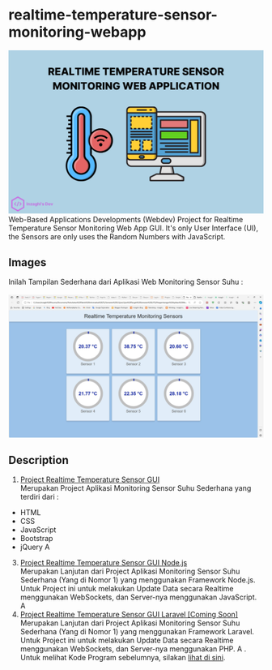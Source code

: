 # realtime-temperature-sensor-monitoring-webapp
![Realtime Temperature Sensor Monitoring Web Application GUI](/images/realtime-temperature-sensor-monitoring-webapp.png)
Web-Based Applications Developments (Webdev) Project for Realtime Temperature Sensor Monitoring Web App GUI. It's only User Interface (UI), the Sensors are only uses the Random Numbers with JavaScript.

## Images
Inilah Tampilan Sederhana dari Aplikasi Web Monitoring Sensor Suhu :
\
\
![Realtime Temperature Sensor Monitoring App](./images/realtime-temperature-sensor-monitoring-webdev.jpg)

## Description

1. [Project Realtime Temperature Sensor GUI](./realtime-temperature-sensor-gui)
\
Merupakan Project Aplikasi Monitoring Sensor Suhu Sederhana yang terdiri dari :
- HTML
- CSS
- JavaScript
- Bootstrap
- jQuery
A
3. [Project Realtime Temperature Sensor GUI Node.js](./realtime-temperature-sensor-gui-node)
\
Merupakan Lanjutan dari Project Aplikasi Monitoring Sensor Suhu Sederhana (Yang di Nomor 1) yang menggunakan Framework Node.js. Untuk Project ini untuk melakukan Update Data secara Realtime menggunakan WebSockets, dan Server-nya menggunakan JavaScript.
A
4. [Project Realtime Temperature Sensor GUI Laravel [Coming Soon]](.)
\
Merupakan Lanjutan dari Project Aplikasi Monitoring Sensor Suhu Sederhana (Yang di Nomor 1) yang menggunakan Framework Laravel. Untuk Project ini untuk melakukan Update Data secara Realtime menggunakan WebSockets, dan Server-nya menggunakan PHP.
A
.
Untuk melihat Kode Program sebelumnya, silakan [lihat di sini](https://github.com/inzaghipa1709/UTS-Webdev).
